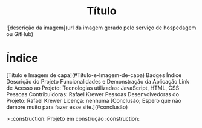 <h1 align="center"> Título </h1>

![descrição da imagem](url da imagem gerado pelo serviço de hospedagem ou GitHub)

# Índice 

 <p> [Título e Imagem de capa](#Título-e-Imagem-de-capa)
 <a>Badges</a>
 <a>Índice</a>
 <a>Descrição do Projeto</a>
 <a>Funcionalidades e Demonstração da Aplicação</a>
 <a>Link de Acesso ao Projeto:</a>
 <a>Tecnologias utilizadas: JavaScript, HTML, CSS</a>
 <a>Pessoas Contribuidoras: Rafael Krewer</a>
 <a>Pessoas Desenvolvedoras do Projeto: Rafael Krewer</a>
 <a>Licença: nenhuma</a>
 [Conclusão; Espero que não demore muito para fazer esse site.](#conclusão)
 <p>
> :construction: Projeto em construção :construction:
